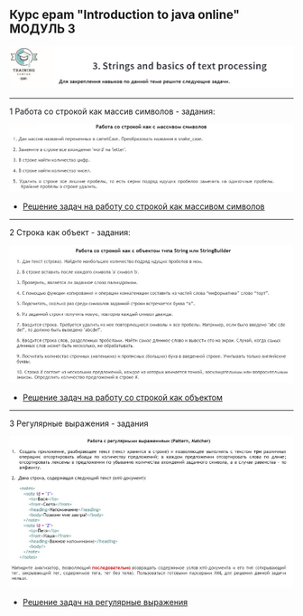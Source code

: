 
## Курс epam "Introduction to java online" МОДУЛЬ 3

![Image text](https://github.com/KolyaDavydov/epam-java-3Strings-and-basics-of-text-processing/blob/master/img/header.JPG)

***
1 Работа со строкой как массив символов - задания:

![Image text](https://github.com/KolyaDavydov/epam-java-3Strings-and-basics-of-text-processing/blob/master/img/String_as_array.JPG)

* [Решение задач на работу со строкой как массивом символов](https://github.com/KolyaDavydov/epam-java-3Strings-and-basics-of-text-processing/tree/master/src/ru/davydov/string_basic/string_array "Решение задач на тему СТРОКА КАК МАССИВ СИМВОЛОВ")  
 
 ***
 
2 Строка как объект - задания:

![Image text](https://github.com/KolyaDavydov/epam-java-3Strings-and-basics-of-text-processing/blob/master/img/string_as_object.JPG)

* [Решение задач на работу со строкой как объектом](https://github.com/KolyaDavydov/epam-java-3Strings-and-basics-of-text-processing/tree/master/src/ru/davydov/string_basic/string_builder "Решение задач на тему СТРОКА КАК ОБЪЕКТ")

***

3 Регулярные выражения - задания

![Image text](https://github.com/KolyaDavydov/epam-java-3Strings-and-basics-of-text-processing/blob/master/img/regex.JPG)

* [Решение задач на регулярные выражения](https://github.com/KolyaDavydov/epam-java-3Strings-and-basics-of-text-processing/tree/master/src/ru/davydov/string_basic/string_regex "Решение задач на тему РЕГУЛЯРНЫЕ ВЫРАЖЕНИЯ")

